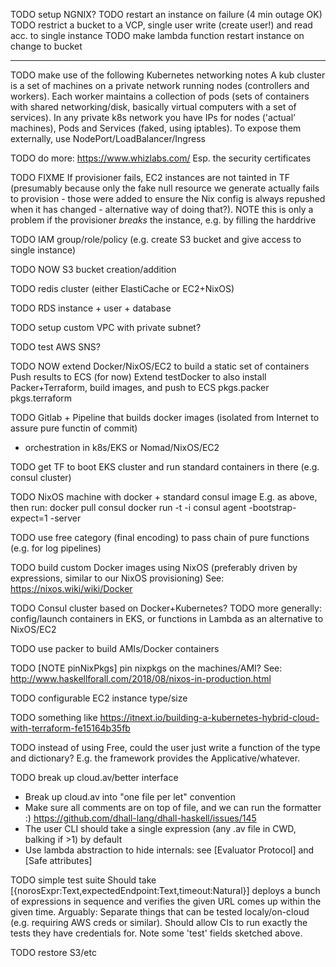 TODO setup NGNIX?
TODO restart an instance on failure (4 min outage OK)
TODO restrict a bucket to a VCP, single user write (create user!) and read acc. to single instance
TODO make lambda function restart instance on change to bucket











---
TODO make use of the following Kubernetes networking notes
   A kub cluster is a set of machines on a private network running nodes (controllers and workers). Each worker maintains a collection of pods (sets of containers with shared networking/disk, basically virtual computers with a set of services).
   In any private k8s network you have IPs for nodes ('actual' machines), Pods and Services (faked, using iptables).
   To expose them externally, use NodePort/LoadBalancer/Ingress

TODO do more: https://www.whizlabs.com/
 Esp. the security certificates

TODO FIXME If provisioner fails, EC2 instances are not tainted in TF (presumably because only the fake
null resource we generate actually fails to provision - those were added to ensure the Nix config is
always repushed when it has changed - alternative way of doing that?).
NOTE this is only a problem if the provisioner *breaks* the instance, e.g. by filling the harddrive

TODO IAM group/role/policy (e.g. create S3 bucket and give access to single instance)

TODO NOW S3 bucket creation/addition

TODO redis cluster (either ElastiCache or EC2+NixOS)

TODO RDS instance + user + database

TODO setup custom VPC with private subnet?

TODO test AWS SNS?

TODO NOW extend Docker/NixOS/EC2 to build a static set of containers
Push results to ECS (for now)
Extend testDocker to also install Packer+Terraform, build images, and push to ECS
     pkgs.packer
     pkgs.terraform

TODO Gitlab + Pipeline that builds docker images (isolated from Internet to assure pure functin of commit)
 + orchestration in k8s/EKS or Nomad/NixOS/EC2


TODO get TF to boot EKS cluster and run standard containers in there (e.g. consul cluster)

TODO NixOS machine with docker + standard consul image
E.g. as above, then run:
  docker pull consul
  docker run -t -i consul agent -bootstrap-expect=1 -server

TODO use free category (final encoding) to pass chain of pure functions (e.g. for log pipelines)

TODO build custom Docker images using NixOS (preferably driven by expressions, similar to our NixOS provisioning)
  See: https://nixos.wiki/wiki/Docker

TODO Consul cluster based on Docker+Kubernetes?
TODO more generally: config/launch containers in EKS, or functions in Lambda as an alternative to NixOS/EC2

TODO use packer to build AMIs/Docker containers

TODO [NOTE pinNixPkgs] pin nixpkgs on the machines/AMI?
See:
   http://www.haskellforall.com/2018/08/nixos-in-production.html

TODO configurable EC2 instance type/size

TODO something like
   https://itnext.io/building-a-kubernetes-hybrid-cloud-with-terraform-fe15164b35fb

TODO instead of using Free, could the user just write a function of the type and dictionary?
E.g. the framework provides the Applicative/whatever.

TODO break up cloud.av/better interface
   * Break up cloud.av into "one file per let" convention
   * Make sure all comments are on top of file, and we can run the formatter :)
       https://github.com/dhall-lang/dhall-haskell/issues/145
   * The user CLI should take a single expression (any .av file in CWD, balking if >1) by default
   * Use lambda abstraction to hide internals: see [Evaluator Protocol] and [Safe attributes]

TODO simple test suite
Should take
   [{norosExpr:Text,expectedEndpoint:Text,timeout:Natural}]
deploys a bunch of expressions in sequence and verifies the
given URL comes up within the given time.
Arguably: Separate things that can be tested localy/on-cloud (e.g. requiring AWS creds or similar).
  Should allow CIs to run exactly the tests they have credentials for.
Note some 'test' fields sketched above.

TODO restore S3/etc

